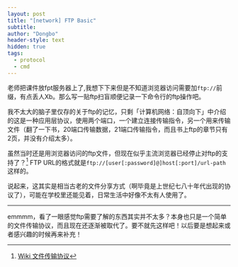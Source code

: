 ```yaml
---
layout: post
title: "[network] FTP Basic"
subtitle: 
author: "Dongbo"
header-style: text
hidden: true
tags:
  - protocol
  - cmd
---
```


老师把课件放fpt服务器上了,我想下下来但是不知道浏览器访问需要加`ftp://`前缀，有点丢人Xb。那么写一贴ftp扫盲顺便记录一下命令行的ftp操作吧。

我不太大的脑子里仅存的关于ftp的记忆，只剩「计算机网络：自顶向下」中介绍的这是一种应用层协议，使用两个端口，一个建立连接传输指令，另一个用来传输文件（翻了一下书，20端口传输数据，21端口传输指令，而且书上ftp的章节只有2页，并没有介绍太多）。

虽然当时还是用浏览器访问的ftp文件，但现在似乎主流浏览器已经停止对ftp的支持了？[^1] FTP URL的格式就是`ftp://[user[:password]@]host[:port]/url-path` 这样的。

说起来，这其实是相当古老的文件分享方式（啊毕竟是上世纪七八十年代出现的协议了），可能在学校里还能见着，日常生活中好像不太有人使用了。

-----------

emmmm，看了一眼感觉ftp需要了解的东西其实并不太多？本身也只是一个简单的文件传输协议，而且现在还逐渐被取代了。要不就先这样吧！以后要是想起来或者感兴趣的时候再来补充！

[^1]: [Wiki 文件传输协议](https://zh.m.wikipedia.org/zh-sg/%E6%96%87%E4%BB%B6%E4%BC%A0%E8%BE%93%E5%8D%8F%E8%AE%AE)

